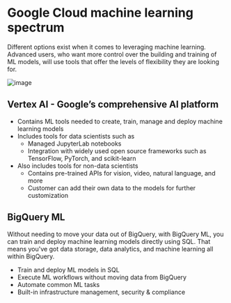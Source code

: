 # Google Cloud machine learning spectrum
Different options exist when it comes to leveraging machine learning. Advanced users, who want more control over the building and training of ML models, will use
tools that offer the levels of flexibility they are looking for. 

![image](https://github.com/user-attachments/assets/7194bd4b-e276-4faf-895e-ed1461233ab1)


## Vertex AI - Google’s comprehensive AI platform
* Contains ML tools needed to create, train, manage and deploy machine learning models
* Includes tools for data scientists such as
  * Managed JupyterLab notebooks
  * Integration with widely used open source frameworks such as TensorFlow, PyTorch, and scikit-learn
* Also includes tools for non-data scientists
  * Contains pre-trained APIs for vision, video, natural language, and more
  * Customer can add their own data to the models for further customization

## BigQuery ML

Without needing to move your data out of BigQuery, with BigQuery ML, you can train and deploy machine learning models directly using SQL. That means you've got data
storage, data analytics, and machine learning all within BigQuery.
* Train and deploy ML models in SQL
* Execute ML workflows without moving data from BigQuery
* Automate common ML tasks
* Built-in infrastructure management, security & compliance
